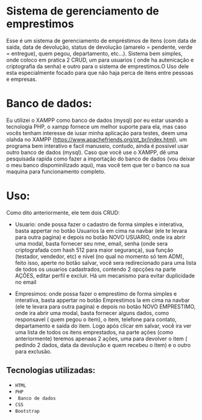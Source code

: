 # Sistema de gerenciamento de emprestimos

Esse é um sistema de gerenciamento de empréstimos de itens (com data de saida, data de devolução, status de devolução (amarelo = pendente, verde = entregue), quem pegou, departamento, etc...). Sistema bem simples, onde coloco em pratica 2 CRUD, um para usuarios ( onde ha autenicação e criptografia da senha) e outro para o sistema de emprestimos.O Uso dele esta especialmente focado para que não haja perca de itens entre pessoas e empresas. 

# Banco de dados:

 Eu utilizei o XAMPP como banco de dados (mysql) por eu estar usando a tecnologia PHP, o xampp fornece um melhor suporte para ela, mas caso vocês tenham interesse de iusar minha aplicação para testes, deem uma olahda no XAMPP (https://www.apachefriends.org/pt_br/index.html), um programa bem interativo e facil manuseio, contudo, ainda é possivel usar outro banco de dados (mysql).
Caso que você use o XAMPP, dê uma pesquisada rapida como fazer a importação do banco de dados (vou deixar o meu banco dispominilizado aqui), mas você tem que ter o banco na sua maquina para funcionamento completo.

# Uso:
Como dito anteriormente, ele tem dois CRUD:
- Usuario: onde possa fazer o cadastro de forma simples e interativa, basta appertar no botão Usuarios la em cima na navbar (ele te levara para outra pagina) e depois no botão NOVO USUARIO, onde ira abrir uma modal, basta fornecer seu nme, email, senha (onde sera criptografada com hash 512 para maior segurança), sua função (testador, vendedor, etc) e nivel (no qual no momento só tem ADM), feito isso, aperte no botão salvar, você sera redirecionado para uma lista de todos os usuarios cadastrados, contendo 2 opcções na parte AÇÕES, editar perfil e excluir. Há um mecanismo para evitar duplicidade no email

- Empresimos: onde possa fazer o emprestimo de forma simples e interativa, basta appertar no botão Emprestimos la em cima na navbar (ele te levara para outra pagina) e depois no botão NOVO EMPRESTIMO, onde ira abrir uma modal, basta fornecer alguns dados, como responsavel ( quem pegou o item), o item, telefone para contato, departamento e saida do item. Logo após clicar em salvar, você ira ver uma lista de todos os itens emprestados, na parte ações (como anteriormente) teremos apenaas 2 ações, uma para devolver o item ( pedindo 2 dados, data da devolução e quem recebeu o item) e o outro para exclusão.

## Tecnologias utilizadas:
- `` HTML ``
- `` PHP ``
- `` Banco de dados``
- `` CSS ``
- `` Bootstrap ``
